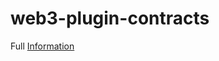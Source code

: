 # web3-plugin-contracts

Full [Information](https://github.com/solide-project/web3-plugin-contracts/blob/master/DOCUMENTATION.md)